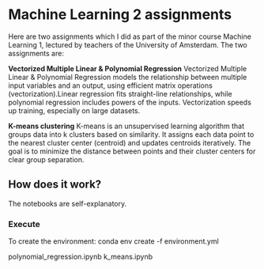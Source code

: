 # Machine Learning 2 assignments

Here are two assignments which I did as part of the minor course Machine Learning 1, lectured by teachers of the University of Amsterdam.
The two assignments are:

**Vectorized Multiple Linear & Polynomial Regression**
Vectorized Multiple Linear & Polynomial Regression models the relationship between multiple input variables and an output, using efficient matrix operations (vectorization).Linear regression fits straight-line relationships, while polynomial regression includes powers of the inputs.
Vectorization speeds up training, especially on large datasets.

**K-means clustering**
K-means is an unsupervised learning algorithm that groups data into k clusters based on similarity.
It assigns each data point to the nearest cluster center (centroid) and updates centroids iteratively.
The goal is to minimize the distance between points and their cluster centers for clear group separation.

## How does it work?

The notebooks are self-explanatory.

### Execute

To create the environment: conda env create -f environment.yml

polynomial_regression.ipynb
k_means.ipynb

```bash

